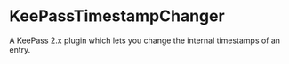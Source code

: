 # KeePassTimestampChanger
A KeePass 2.x plugin which lets you change the internal timestamps of an entry.

